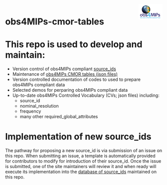 <img src="assets/imgs/obs4MIPsRLogo.png" width="15%" height="15%" align="right" />
<h5 align="right"></h5>

# obs4MIPs-cmor-tables

# This repo is used to develop and maintain:

- Version control of obs4MIPs compliant [source_ids](https://github.com/PCMDI/obs4MIPs-cmor-tables/blob/master/obs4MIPs_source_id.json)
- Maintenance of [obs4MIPs CMOR tables (json files)](https://github.com/PCMDI/obs4MIPs-cmor-tables/tree/master/Tables)
- Version controlled documentation of codes to used to prepare obs4MIPs compliant data
- Selected demos for perparing obs4MIPs compliant data
- Up-to-date obs4MIPs Controlled Vocabulary (CVs; json files) including: 
    - source_id
    - nominal_resolution
    - frequency
    - many other required_global_attributes 

# Implementation of new source_ids 

The pathway for proposing a new source_id is via submission of an issue on this repo. When submitting an issue, a template is automatically provided for contributors to modify for introduction of their source_id.  Once the issue is submitted, one of the site maintainers will review it and when ready will execute its implementation into the [database of source_ids](https://github.com/PCMDI/obs4MIPs-cmor-tables/blob/master/obs4MIPs_source_id.json) maintained on this repo.  
